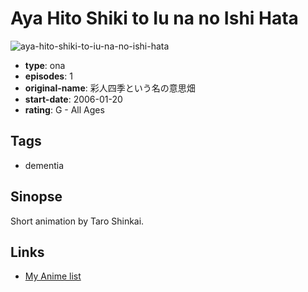 # Aya Hito Shiki to Iu na no Ishi Hata

![aya-hito-shiki-to-iu-na-no-ishi-hata](https://cdn.myanimelist.net/images/anime/11/71876.jpg)

-   **type**: ona
-   **episodes**: 1
-   **original-name**: 彩人四季という名の意思畑
-   **start-date**: 2006-01-20
-   **rating**: G - All Ages

## Tags

-   dementia

## Sinopse

Short animation by Taro Shinkai.

## Links

-   [My Anime list](https://myanimelist.net/anime/29973/Aya_Hito_Shiki_to_Iu_na_no_Ishi_Hata)
